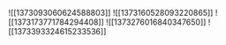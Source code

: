 ![[1373093060624588803]]
![[1373160528093220865]]
![[1373173771784294408]]
![[1373276016840347650]]
![[1373393324615233536]]
